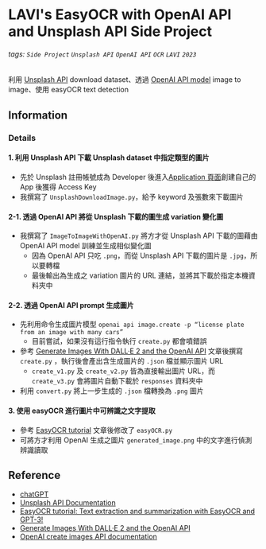 # LAVI's EasyOCR with OpenAI API and Unsplash API Side Project
###### tags: `Side Project` `Unsplash API` `OpenAI API` `OCR` `LAVI` `2023` 
利用 [Unsplash API](https://unsplash.com/) download dataset、透過 [OpenAI API model](https://platform.openai.com/docs/api-reference/images) image to image、使用 easyOCR text detection

## Information 
### Details
#### 1. 利用 Unsplash API 下載 Unsplash dataset 中指定類型的圖片
- 先於 Unsplash 註冊帳號成為 Developer 後進入[Application 頁面](https://unsplash.com/oauth/applications)創建自己的 App 後獲得 Access Key
- 我撰寫了 `UnsplashDownloadImage.py`，給予 keyword 及張數來下載圖片

#### 2-1. 透過 OpenAI API 將從 Unsplash 下載的圖生成 variation 變化圖
- 我撰寫了 `ImageToImageWithOpenAI.py` 將方才從 Unsplash API 下載的圖藉由 OpenAI API model 訓練並生成相似變化圖
	- 因為 OpenAI API 只吃 `.png`，而從 Unsplash API 下載的圖片是 `.jpg`，所以要轉檔
	- 最後輸出為生成之 variation 圖片的 URL 連結，並將其下載於指定本機資料夾中

#### 2-2. 透過 OpenAI API prompt 生成圖片
- 先利用命令生成圖片模型 `openai api image.create -p “license plate from an image with many cars”`
	- 目前嘗試，如果沒有這行指令執行 `create.py` 都會噴錯誤
- 參考 [Generate Images With DALL·E 2 and the OpenAI API](https://realpython.com/generate-images-with-dalle-openai-api/) 文章後撰寫 `create.py` ，執行後會產出含生成圖片的 `.json` 檔並顯示圖片 URL
	- `create_v1.py` 及 `create_v2.py` 皆為直接輸出圖片 URL，而 `create_v3.py` 會將圖片自動下載於 `responses` 資料夾中	
- 利用 `convert.py` 將上一步生成的 `.json` 檔轉換為 `.png` 圖片
	
#### 3. 使用 easyOCR 進行圖片中可辨識之文字提取
- 參考 [EasyOCR tutorial](https://lablab.ai/t/easyocr-and-gpt-extraction-summarization) 文章後修改了 `easyOCR.py`
- 可將方才利用 OpenAI 生成之圖片 `generated_image.png` 中的文字進行偵測辨識讀取

## Reference
- [chatGPT](https://chat.openai.com/)
- [Unsplash API Documentation](https://unsplash.com/documentation#get-a-photo)
- [EasyOCR tutorial: Text extraction and summarization with EasyOCR and GPT-3!](https://lablab.ai/t/easyocr-and-gpt-extraction-summarization)
- [Generate Images With DALL·E 2 and the OpenAI API](https://realpython.com/generate-images-with-dalle-openai-api/)
- [OpenAI create images API documentation](https://platform.openai.com/docs/api-reference/images)



